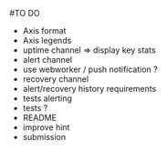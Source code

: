 #TO DO

+ Axis format
+ Axis legends
+ uptime channel => display key stats
+ alert channel
+ use webworker / push notification ?
+ recovery channel
+ alert/recovery history requirements
+ tests alerting
+ tests ?
+ README
+ improve hint
+ submission